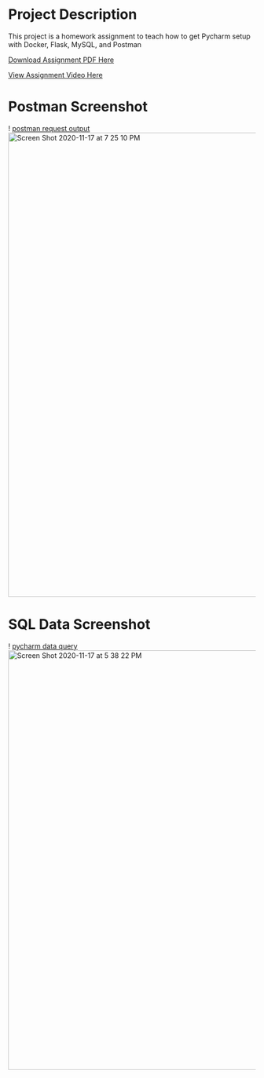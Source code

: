 # Project Description
This project is a homework assignment to teach how to get Pycharm setup with Docker, Flask, MySQL, and Postman

[Download Assignment PDF Here](PPFSQL-Homework.pdf)

[View Assignment Video Here](https://youtu.be/QbMWNgrfAFg)

# Postman Screenshot
! [postman request output](screenshots/postman.png)
<img width="946" alt="Screen Shot 2020-11-17 at 7 25 10 PM" src="https://user-images.githubusercontent.com/71403347/99466980-64f3a400-290b-11eb-9865-1da0430af870.png">

# SQL Data Screenshot
! [pycharm data query](screenshots/query.png)
<img width="855" alt="Screen Shot 2020-11-17 at 5 38 22 PM" src="https://user-images.githubusercontent.com/71403347/99467025-805eaf00-290b-11eb-8f70-4623968c555c.png">
